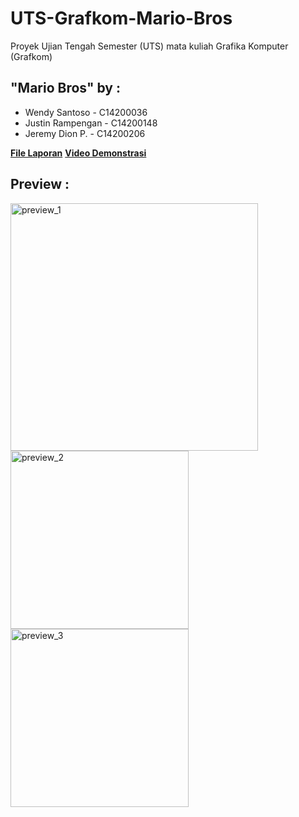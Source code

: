 # UTS-Grafkom-Mario-Bros
Proyek Ujian Tengah Semester (UTS) mata kuliah Grafika Komputer (Grafkom)

## "Mario Bros" by : 
- Wendy Santoso - C14200036
- Justin Rampengan - C14200148
- Jeremy Dion P. - C14200206

**[File Laporan](https://drive.google.com/file/d/123DVR-UBveTgimzRFogtHAIyNQsaAVIS/view?usp=sharing)**
**[Video Demonstrasi](https://drive.google.com/file/d/1EdPKhY-Wj0u62mqR6GQySRw8VCTYswQM/view?usp=sharing)**

## Preview : 
<img width="396" alt="preview_1" src="https://user-images.githubusercontent.com/71552391/165034751-32dda7d6-82c4-4669-8aea-6d472191c3cd.png">
<img width="285" alt="preview_2" src="https://user-images.githubusercontent.com/71552391/165034764-5e186c42-807a-4121-b095-3ea00851725a.png">
<img width="285" alt="preview_3" src="https://user-images.githubusercontent.com/71552391/165034769-f6f09994-3508-4718-af2b-4d4b3fa43ec3.png">

